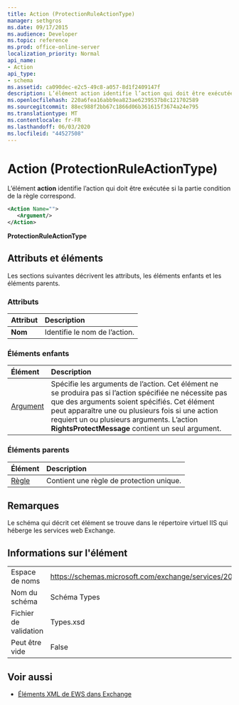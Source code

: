 ```yaml
---
title: Action (ProtectionRuleActionType)
manager: sethgros
ms.date: 09/17/2015
ms.audience: Developer
ms.topic: reference
ms.prod: office-online-server
localization_priority: Normal
api_name:
- Action
api_type:
- schema
ms.assetid: ca090dec-e2c5-49c8-a057-8d1f2409147f
description: L’élément action identifie l’action qui doit être exécutée si la partie condition de la règle correspond.
ms.openlocfilehash: 220a6fea16abb9ea823ae6239537b8c121702589
ms.sourcegitcommit: 88ec988f2bb67c1866d06b361615f3674a24e795
ms.translationtype: MT
ms.contentlocale: fr-FR
ms.lasthandoff: 06/03/2020
ms.locfileid: "44527508"
---
```

# <a name="action-protectionruleactiontype"></a>Action (ProtectionRuleActionType)

L’élément **action** identifie l’action qui doit être exécutée si la partie condition de la règle correspond. 
  
```xml
<Action Name="">
   <Argument/>
</Action>

```

 **ProtectionRuleActionType**
## <a name="attributes-and-elements"></a>Attributs et éléments

Les sections suivantes décrivent les attributs, les éléments enfants et les éléments parents.
  
### <a name="attributes"></a>Attributs

|**Attribut**|**Description**|
|:-----|:-----|
|**Nom** <br/> |Identifie le nom de l’action.  <br/> |
   
### <a name="child-elements"></a>Éléments enfants

|**Élément**|**Description**|
|:-----|:-----|
|[Argument](argument.md) <br/> |Spécifie les arguments de l’action. Cet élément ne se produira pas si l’action spécifiée ne nécessite pas que des arguments soient spécifiés. Cet élément peut apparaître une ou plusieurs fois si une action requiert un ou plusieurs arguments. L’action **RightsProtectMessage** contient un seul argument.  <br/> |
   
### <a name="parent-elements"></a>Éléments parents

|**Élément**|**Description**|
|:-----|:-----|
|[Règle](rule.md) <br/> |Contient une règle de protection unique.  <br/> |
   
## <a name="remarks"></a>Remarques

Le schéma qui décrit cet élément se trouve dans le répertoire virtuel IIS qui héberge les services web Exchange.
  
## <a name="element-information"></a>Informations sur l'élément

|||
|:-----|:-----|
|Espace de noms  <br/> |https://schemas.microsoft.com/exchange/services/2006/types  <br/> |
|Nom du schéma  <br/> |Schéma Types  <br/> |
|Fichier de validation  <br/> |Types.xsd  <br/> |
|Peut être vide  <br/> |False  <br/> |
   
## <a name="see-also"></a>Voir aussi

- [Éléments XML de EWS dans Exchange](ews-xml-elements-in-exchange.md)

